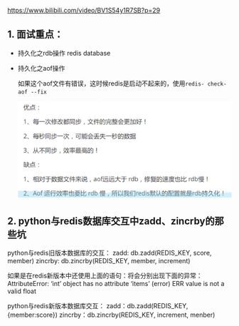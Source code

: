 https://www.bilibili.com/video/BV1S54y1R7SB?p=29

## 1. 面试重点：

* 持久化之rdb操作  redis database

* 持久化之aof操作

  如果这个aof文件有错误，这时候redis是启动不起来的，使用`redis- check-aof --fix`

  ![image-20210308213743705](redis%E5%AD%A6%E4%B9%A0%E8%A1%A5%E5%85%85%E7%AC%94%E8%AE%B0.assets/持久化之aof操作.png)



## 2. python与redis数据库交互中zadd、zincrby的那些坑

python与redis旧版本数据库的交互：
 zadd: db.zadd(REDIS_KEY, score, member)
 zincrby: db.zincrby(REDIS_KEY, member, increment)

如果是在redis新版本中还使用上面的语句：将会分别出现下面的异常：
 AttributeError: ‘int’ object has no attribute ‘items’
 (error) ERR value is not a valid float

python与redis新版本数据库交互：
 zadd：db.zadd(REDIS_KEY, {member:score})
 zincrby：db.zincrby(REDIS_KEY, increment, menber)